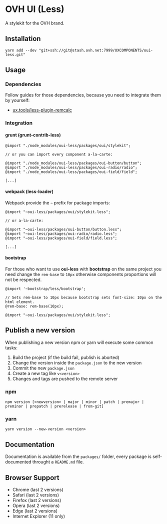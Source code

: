 # OVH UI (Less)

A stylekit for the OVH brand.

## Installation

```
yarn add --dev "git+ssh://git@stash.ovh.net:7999/UXCOMPONENTS/oui-less.git"
```

## Usage

### Dependencies

Follow guides for those dependencies, because you need to integrate them by yourself:

- [ux.tools/less-plugin-remcalc](#!/documentation/less-plugin-remcalc)

### Integration

#### grunt (grunt-contrib-less)

```less
@import "./node_modules/oui-less/packages/oui/stylekit";

// or you can import every component a-la-carte:

@import "./node_modules/oui-less/packages/oui-button/button";
@import "./node_modules/oui-less/packages/oui-radio/radio";
@import "./node_modules/oui-less/packages/oui-field/field";

[...]
```

#### webpack (less-loader)

Webpack provide the `~` prefix for package imports:

```less
@import "~oui-less/packages/oui/stylekit.less";

// or a-la-carte:

@import "~oui-less/packages/oui-button/button.less";
@import "~oui-less/packages/oui-radio/radio.less";
@import "~oui-less/packages/oui-field/field.less";

[...]
```

#### bootstrap

For those who want to use **oui-less** with **bootstrap** on the same project you need change
the `rem-base` to `10px` otherwise components proportions will not be respected.

```less
@import '~bootstrap/less/bootstrap';

// Sets rem-base to 10px because bootstrap sets font-size: 10px on the html element.
@rem-base: rem-base(10px);

@import "~oui-less/packages/oui/stylekit.less";
```

## Publish a new version

When publishing a new version npm or yarn will execute some common tasks:

1. Build the project (if the build fail, publish is aborted)
2. Change the version inside the `package.json` to the new version
3. Commit the new `package.json`
4. Create a new tag like `v<version>`
5. Changes and tags are pushed to the remote server

### npm

```
npm version [<newversion> | major | minor | patch | premajor | preminor | prepatch | prerelease | from-git]
```

### yarn

```
yarn version --new-version <version>
```

## Documentation

Documentation is available from the `packages/` folder, every package is self-documented throught a `README.md` file.

## Browser Support

- Chrome (last 2 versions)
- Safari (last 2 versions)
- Firefox (last 2 versions)
- Opera (last 2 versions)
- Edge (last 2 versions)
- Internet Explorer (11 only)

